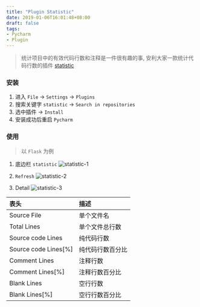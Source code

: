 ```yaml
---
title: "Plugin Statistic"
date: 2019-01-06T16:01:48+08:00
draft: false
tags:
- Pycharm
- Plugin
---
```


> 统计项目中的有效代码行数和注释是一件很有趣的事, 安利大家一款统计代码行数的插件 [statistic](https://plugins.jetbrains.com/plugin/4509-statistic)

### 安装
1. 进入 `File` -> `Settings` -> `Plugins` 
2. 搜索关键字 `statistic` -> `Search in repositories`
3. 选中插件 -> `Install`
4. 安装成功后重启 `Pycharm`


### 使用
> 以 `Flask` 为例

1. 底边栏 `statistic`
![statistic-1](https://hugo-1256107396.cos.ap-chengdu.myqcloud.com/blog/2019/statistic-1.png)

2. `Refresh` 
![statistic-2](https://hugo-1256107396.cos.ap-chengdu.myqcloud.com/blog/2019/statistic-2.png)

3. Detail
![statistic-3](https://hugo-1256107396.cos.ap-chengdu.myqcloud.com/blog/2019/statistic-3.png)

|表头|描述|
|:---|:---|
|Source File|单个文件名|
|Total Lines|单个文件总行数|
|Source code Lines|纯代码行数|
|Source code Lines[%]|纯代码行数百分比|
|Comment Lines|注释行数|
|Comment Lines[%]|注释行数百分比|
|Blank Lines|空行行数|
|Blank Lines[%]|空行行数百分比|